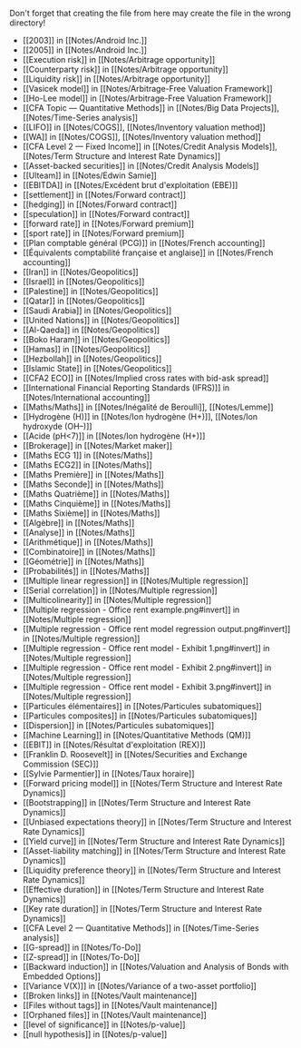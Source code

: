 Don't forget that creating the file from here may create the file in the wrong directory!
- [[2003]] in [[Notes/Android Inc.]]
- [[2005]] in [[Notes/Android Inc.]]
- [[Execution risk]] in [[Notes/Arbitrage opportunity]]
- [[Counterparty risk]] in [[Notes/Arbitrage opportunity]]
- [[Liquidity risk]] in [[Notes/Arbitrage opportunity]]
- [[Vasicek model]] in [[Notes/Arbitrage-Free Valuation Framework]]
- [[Ho-Lee model]] in [[Notes/Arbitrage-Free Valuation Framework]]
- [[CFA Topic — Quantitative Methods]] in [[Notes/Big Data Projects]], [[Notes/Time-Series analysis]]
- [[LIFO]] in [[Notes/COGS]], [[Notes/Inventory valuation method]]
- [[WA]] in [[Notes/COGS]], [[Notes/Inventory valuation method]]
- [[CFA Level 2 — Fixed Income]] in [[Notes/Credit Analysis Models]], [[Notes/Term Structure and Interest Rate Dynamics]]
- [[Asset-backed securities]] in [[Notes/Credit Analysis Models]]
- [[Ulteam]] in [[Notes/Edwin Samie]]
- [[EBITDA]] in [[Notes/Excédent brut d'exploitation (EBE)]]
- [[settlement]] in [[Notes/Forward contract]]
- [[hedging]] in [[Notes/Forward contract]]
- [[speculation]] in [[Notes/Forward contract]]
- [[forward rate]] in [[Notes/Forward premium]]
- [[sport rate]] in [[Notes/Forward premium]]
- [[Plan comptable général (PCG)]] in [[Notes/French accounting]]
- [[Équivalents comptabilité française et anglaise]] in [[Notes/French accounting]]
- [[Iran]] in [[Notes/Geopolitics]]
- [[Israel]] in [[Notes/Geopolitics]]
- [[Palestine]] in [[Notes/Geopolitics]]
- [[Qatar]] in [[Notes/Geopolitics]]
- [[Saudi Arabia]] in [[Notes/Geopolitics]]
- [[United Nations]] in [[Notes/Geopolitics]]
- [[Al-Qaeda]] in [[Notes/Geopolitics]]
- [[Boko Haram]] in [[Notes/Geopolitics]]
- [[Hamas]] in [[Notes/Geopolitics]]
- [[Hezbollah]] in [[Notes/Geopolitics]]
- [[Islamic State]] in [[Notes/Geopolitics]]
- [[CFA2 ECO]] in [[Notes/Implied cross rates with bid-ask spread]]
- [[International Financial Reporting Standards (IFRS)]] in [[Notes/International accounting]]
- [[Maths/Maths]] in [[Notes/Inégalité de Beroulli]], [[Notes/Lemme]]
- [[Hydrogène (H)]] in [[Notes/Ion hydrogène (H+)]], [[Notes/Ion hydroxyde (OH–)]]
- [[Acide (pH<7)]] in [[Notes/Ion hydrogène (H+)]]
- [[Brokerage]] in [[Notes/Market maker]]
- [[Maths ECG 1]] in [[Notes/Maths]]
- [[Maths ECG2]] in [[Notes/Maths]]
- [[Maths Première]] in [[Notes/Maths]]
- [[Maths Seconde]] in [[Notes/Maths]]
- [[Maths Quatrième]] in [[Notes/Maths]]
- [[Maths Cinquième]] in [[Notes/Maths]]
- [[Maths Sixième]] in [[Notes/Maths]]
- [[Algèbre]] in [[Notes/Maths]]
- [[Analyse]] in [[Notes/Maths]]
- [[Arithmétique]] in [[Notes/Maths]]
- [[Combinatoire]] in [[Notes/Maths]]
- [[Géométrie]] in [[Notes/Maths]]
- [[Probabilités]] in [[Notes/Maths]]
- [[Multiple linear regression]] in [[Notes/Multiple regression]]
- [[Serial correlation]] in [[Notes/Multiple regression]]
- [[Multicolinearity]] in [[Notes/Multiple regression]]
- [[Multiple regression - Office rent example.png#invert]] in [[Notes/Multiple regression]]
- [[Multiple regression - Office rent model regression output.png#invert]] in [[Notes/Multiple regression]]
- [[Multiple regression - Office rent model - Exhibit 1.png#invert]] in [[Notes/Multiple regression]]
- [[Multiple regression - Office rent model - Exhibit 2.png#invert]] in [[Notes/Multiple regression]]
- [[Multiple regression - Office rent model - Exhibit 3.png#invert]] in [[Notes/Multiple regression]]
- [[Particules élémentaires]] in [[Notes/Particules subatomiques]]
- [[Particules composites]] in [[Notes/Particules subatomiques]]
- [[Dispersion]] in [[Notes/Particules subatomiques]]
- [[Machine Learning]] in [[Notes/Quantitative Methods (QM)]]
- [[EBIT]] in [[Notes/Résultat d'exploitation (REX)]]
- [[Franklin D. Roosevelt]] in [[Notes/Securities and Exchange Commission (SEC)]]
- [[Sylvie Parmentier]] in [[Notes/Taux horaire]]
- [[Forward pricing model]] in [[Notes/Term Structure and Interest Rate Dynamics]]
- [[Bootstrapping]] in [[Notes/Term Structure and Interest Rate Dynamics]]
- [[Unbiased expectations theory]] in [[Notes/Term Structure and Interest Rate Dynamics]]
- [[Yield curve]] in [[Notes/Term Structure and Interest Rate Dynamics]]
- [[Asset-liability matching]] in [[Notes/Term Structure and Interest Rate Dynamics]]
- [[Liquidity preference theory]] in [[Notes/Term Structure and Interest Rate Dynamics]]
- [[Effective duration]] in [[Notes/Term Structure and Interest Rate Dynamics]]
- [[Key rate duration]] in [[Notes/Term Structure and Interest Rate Dynamics]]
- [[CFA Level 2 — Quantitative Methods]] in [[Notes/Time-Series analysis]]
- [[G-spread]] in [[Notes/To-Do]]
- [[Z-spread]] in [[Notes/To-Do]]
- [[Backward induction]] in [[Notes/Valuation and Analysis of Bonds with Embedded Options]]
- [[Variance V(X)]] in [[Notes/Variance of a two-asset portfolio]]
- [[Broken links]] in [[Notes/Vault maintenance]]
- [[Files without tags]] in [[Notes/Vault maintenance]]
- [[Orphaned files]] in [[Notes/Vault maintenance]]
- [[level of significance]] in [[Notes/p-value]]
- [[null hypothesis]] in [[Notes/p-value]]